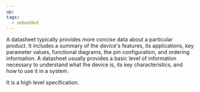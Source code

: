 ```yaml
---
up: 
tags:
  - embedded
---
```

A datasheet typically provides more concise data about a particular product. It includes a summary of the device's features, its applications, key parameter values, functional diagrams, the pin configuration, and ordering information. A datasheet usually provides a basic level of information necessary to understand what the device is, its key characteristics, and how to use it in a system.

It is a high level specification.